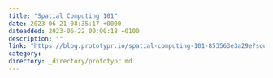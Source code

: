 ```yaml
---
title: "Spatial Computing 101"
date: 2023-06-21 08:35:17 +0000
dateadded: 2023-06-22 00:00:18 +0100
description: ""
link: "https://blog.prototypr.io/spatial-computing-101-853563e3a29e?source=rss----eb297ea1161a---4"
category:
directory: _directory/prototypr.md
---
```

